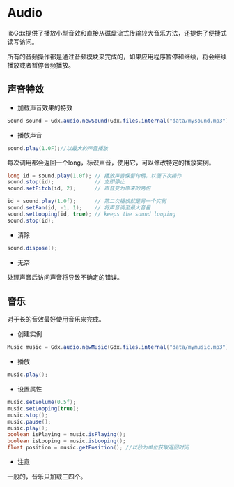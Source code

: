 # Audio

libGdx提供了播放小型音效和直接从磁盘流式传输较大音乐方法，还提供了便捷式读写访问。

所有的音频操作都是通过音频模块来完成的，如果应用程序暂停和继续，将会继续播放或者暂停音频播放。

## 声音特效

- 加载声音效果的特效

```java
Sound sound = Gdx.audio.newSound(Gdx.files.internal("data/mysound.mp3"));
```

- 播放声音

```java
sound.play(1.0F);//以最大的声音播放
```

每次调用都会返回一个long，标识声音，使用它，可以修改特定的播放实例。

```java
long id = sound.play(1.0f); // 播放声音保留句柄，以便下次操作
sound.stop(id);             // 立即停止
sound.setPitch(id, 2);      // 声音变为原来的两倍

id = sound.play(1.0f);      // 第二次播放就是另一个实例
sound.setPan(id, -1, 1);    // 将声音调至最大音量
sound.setLooping(id, true); // keeps the sound looping
sound.stop(id);  
```

- 清除

```java
sound.dispose();
```

- 无奈

处理声音后访问声音将导致不确定的错误。

## 音乐

对于长的音效最好使用音乐来完成。

- 创建实例

```java
Music music = Gdx.audio.newMusic(Gdx.files.internal("data/mymusic.mp3"));
```

- 播放

```java
music.play();
```

- 设置属性

```java
music.setVolume(0.5f);
music.setLooping(true);
music.stop();
music.pause();
music.play();
boolean isPlaying = music.isPlaying();
boolean isLooping = music.isLooping();
float position = music.getPosition(); //以秒为单位获取返回时间
```

- 注意

一般的，音乐只加载三四个。